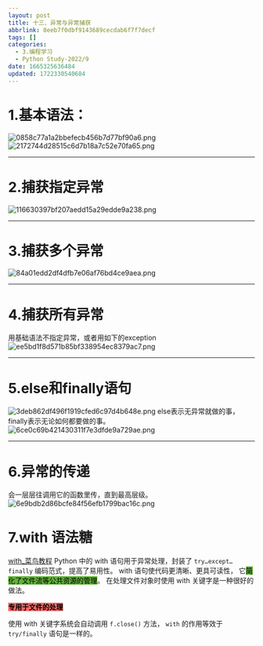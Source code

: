 ```yaml
---
layout: post
title: 十三、异常与异常捕获
abbrlink: 0eeb7f0dbf9143689cecdab6f7f7decf
tags: []
categories:
  - 3.编程学习
  - Python Study-2022/9
date: 1665325636484
updated: 1722330540684
---
```


# 1.基本语法：

![0858c77a1a2bbefecb456b7d77bf90a6.png](/resources/e0f6e4a8e657460b92af6e1a147634d2.png)
![2172744d28515c6d7b18a7c52e70fa65.png](/resources/f61a2f32ee9b4bf5899a0f87aa44c2a5.png)

***

# 2.捕获指定异常

![116630397bf207aedd15a29edde9a238.png](/resources/bdfec52dee4c4bd8a9f9742055a233ff.png)

***

# 3.捕获多个异常

![84a01edd2df4dfb7e06af76bd4ce9aea.png](/resources/3fdb5cad916746588dab1da153d7120f.png)

***

# 4.捕获所有异常

用基础语法不指定异常，或者用如下的exception
![ee5bd1f8d571b85bf338954ec8379ac7.png](/resources/3631b92a3b814a4daa258e2ebb768f6b.png)

***

# 5.else和finally语句

![3deb862df496f1919cfed6c97d4b648e.png](/resources/a5627266afdc4938a43897ae842c5885.png)
else表示无异常就做的事，finally表示无论如何都要做的事。
![6ce0c69b421430311f7e3dfde9a729ae.png](/resources/65718725dbca42aa918a7e32099aa6d5.png)

***

# 6.异常的传递

会一层层往调用它的函数里传，直到最高层级。
![6e9bdb2d86bcfe84f56efb1799bac16c.png](/resources/a767a862d5f14535a2ff31fd85046a48.png)

# 7.with 语法糖

[with\_菜鸟教程](https://www.runoob.com/python3/python-with.html)
Python 中的 with 语句用于异常处理，封装了 `try…except…finally` 编码范式，提高了易用性。
with 语句使代码更清晰、更具可读性， 它<mark style="background: #5fb236">简化了文件流等公共资源的管理</mark>。
在处理文件对象时使用 with 关键字是一种很好的做法。

<mark style="background: #ff6666">**专用于文件的处理**</mark>

使用 with 关键字系统会自动调用 `f.close()` 方法， `with` 的作用等效于 `try/finally` 语句是一样的。
